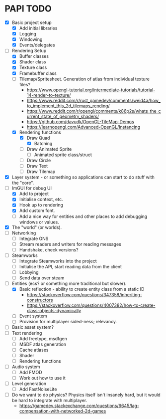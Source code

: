 # PAPI TODO
- [x] Basic project setup
	- [x] Add initial libraries
	- [x] Logging
	- [x] Windowing
	- [x] Events/delegates
- [ ] Rendering Setup
	- [x] Buffer classes
	- [x] Shader class
	- [x] Texture class
	- [x] Framebuffer class
	- [ ] Tilemap/Spritesheet. Generation of atlas from individual texture files?
		- https://www.opengl-tutorial.org/intermediate-tutorials/tutorial-14-render-to-texture/
        - https://www.reddit.com/r/rust_gamedev/comments/weid4a/how_to_implement_this_2d_tilemaps_rending/
        - https://www.reddit.com/r/opengl/comments/k86p2s/whats_the_current_state_of_geometry_shaders/
        - https://github.com/davudk/OpenGL-TileMap-Demos
        - https://learnopengl.com/Advanced-OpenGL/Instancing
    - [x] Rendering functions
      - [x] Draw Quad
        - [x] Batching
      - [ ] Draw Animated Sprite
        - [ ] Animated sprite class/struct
      - [ ] Draw Circle
      - [ ] Draw Text
      - [ ] Draw Tilemap
- [x] Layer system - or something so applications can start to do stuff with the "core".
- [ ] ImGUI for debug UI
	- [x] Add to project
	- [x] Initialise context, etc. 
	- [x] Hook up to rendering
    - [x] Add custom font.
	- [ ] Add a nice way for entities and other places to add debugging windows or values.
- [x] The "world" (or worlds).
- [ ] Networking
  - [ ] Integrate GNS
  - [ ] Stream readers and writers for reading messages
  - [ ] Handshake, check versions?
- [ ] Steamworks
  - [ ] Integrate Steamworks into the project
  - [ ] Initialise the API, start reading data from the client
  - [ ] Lobbying
  - [ ] Send data over steam
- [ ] Entities (ecs? or something more traditional but slower).
  - [x] Basic reflection - ability to create entity class from a static ID
    - https://stackoverflow.com/questions/347358/inheriting-constructors
    - https://stackoverflow.com/questions/4007382/how-to-create-class-objects-dynamically
  - [ ] Event system
  - [ ] Provision for multiplayer sided-ness; relevancy.
- [ ] Basic asset system?
- [ ] Text rendering
	- [ ] Add freetype, msdfgen
	- [ ] MSDF atlas generation
	- [ ] Cache atlases 
	- [ ] Shader
	- [ ] Rendering functions
- [ ] Audio system
	- [ ] Add FMOD
	- [ ] Work out how to use it
- [ ] Level generation
	- [ ] Add FastNoiseLite
- [ ] Do we want to do physics? Physics itself isn't insanely hard, but it would be hard to integrate with multiplayer.
	- https://gamedev.stackexchange.com/questions/6645/lag-compensation-with-networked-2d-games 
